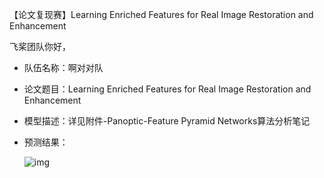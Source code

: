 【论文复现赛】Learning Enriched Features for Real Image Restoration and Enhancement

飞桨团队你好，

- 队伍名称：啊对对队

- 论文题目：Learning Enriched Features for Real Image Restoration and Enhancement 

- 模型描述：详见附件-Panoptic-Feature Pyramid Networks算法分析笔记

- 预测结果：

  ![img](https://camo.githubusercontent.com/fd55fe0b6e5899494218ad1d3da294cfd754defafada12d2475ecb09a4fa5bf9/68747470733a2f2f692e696d6775722e636f6d2f7465313233716b2e706e67)